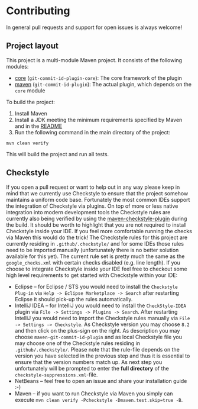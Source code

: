 # Contributing
In general pull requests and support for open issues is always welcome!

## Project layout
This project is a multi-module Maven project. It consists of the following modules:
- [core](core) (`git-commit-id-plugin-core`): The core framework of the plugin
- [maven](maven) (`git-commit-id-plugin`): The actual plugin, which depends on the `core` module

To build the project:
1. Install Maven
2. Install a JDK meeting the minimum requirements specified by Maven and in the [README](README.md)
3. Run the following command in the main directory of the project:
```
mvn clean verify
```
This will build the project and run all tests.

## Checkstyle
If you open a pull request or want to help out in any way please keep in mind that we currently use Checkstyle to ensure that the project somehow maintains a uniform code base. Fortunately the most common IDEs support the integration of Checkstyle via plugins. On top of more or less native integration into modern development tools the Checkstyle rules are currently also being verified by using the [maven-checkstyle-plugin](https://maven.apache.org/plugins/maven-checkstyle-plugin/) during the build. It should be worth to highlight that you are not required to install Checkstyle inside your IDE. If you feel more comfortable running the checks via Maven this would do the trick!
The Checkstyle rules for this project are currently residing in `.github/.checkstyle/` and for some IDEs those rules need to be imported manually (unfortunately there is no better solution available for this yet). The current rule set is pretty much the same as the `google_checks.xml` with certain checks disabled (e.g. line length). If you choose to integrate Checkstyle inside your IDE feel free to checkout some high level requirements to get started with Checkstyle within your IDE:
* Eclipse – for Eclipse / STS you would need to install the `Checkstyle Plug-in` via `Help -> Eclipse Marketplace -> Search` after restarting Eclipse it should pick-up the rules automatically.
* IntelliJ IDEA – for IntelliJ you would need to install the `CheckStyle-IDEA` plugin via `File -> Settings -> Plugins -> Search`. After restarting IntelliJ you would need to import the Checkstyle rules manually via `File -> Settings -> Checkstyle`. As Checkstyle version you may choose `8.2` and then click on the plus-sign on the right. As description you may choose `maven-git-commit-id-plugin` and as local Checkstyle file you may choose one of the Checkstyle rules residing in `.github/.checkstyle/`. Please note that the rule-file depends on the version you have selected in the previous step and thus it is essential to ensure that the version numbers match up. As next step you unfortunately will be prompted to enter the **full directory** of the `checkstyle-suppressions.xml`-file.
* NetBeans – feel free to open an issue and share your installation guide :-)
* Maven – if you want to run Checkstyle via Maven you simply can execute `mvn clean verify -Pcheckstyle -Dmaven.test.skip=true -B`.
